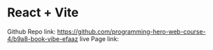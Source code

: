 # React + Vite

Github Repo link: https://github.com/programming-hero-web-course-4/b9a8-book-vibe-efaaz
live Page link: 
